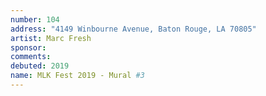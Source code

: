 ```yaml
---
number: 104
address: "4149 Winbourne Avenue, Baton Rouge, LA 70805"
artist: Marc Fresh
sponsor: 
comments: 
debuted: 2019
name: MLK Fest 2019 - Mural #3
---
```

